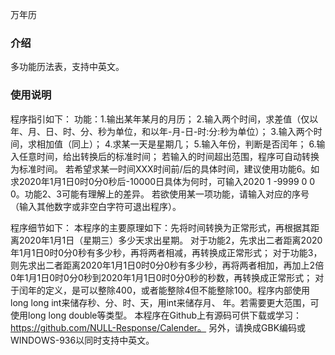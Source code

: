 万年历

### 介绍

多功能历法表，支持中英文。

### 使用说明

程序指引如下：
功能：1.输出某年某月的月历；
      2.输入两个时间，求差值（仅以年、月、日、时、分、秒为单位，和以年-月-日-时:分:秒为单位）；
      3.输入两个时间，求相加值（同上）；
      4.求某一天是星期几；
      5.输入年份，判断是否闰年；
      6.输入任意时间，给出转换后的标准时间；
若输入的时间超出范围，程序可自动转换为标准时间。
若希望求某一时间XXX时间前/后的具体时间，建议使用功能6。如求2020年1月1日0时0分0秒后-10000日具体为何时，可输入2020 1 -9999 0 0 0。功能2、3可能有理解上的差异。
若欲使用某一项功能，请输入对应的序号（输入其他数字或非空白字符可退出程序）。

程序细节如下：
本程序的主要原理如下：先将时间转换为正常形式，再根据其距离2020年1月1日（星期三）多少天求出星期。
对于功能2，先求出二者距离2020年1月1日0时0分0秒有多少秒，再将两者相减，再转换成正常形式；
对于功能3，则先求出二者距离2020年1月1日0时0分0秒有多少秒，再将两者相加，再加上2倍0年1月1日0时0分0秒到2020年1月1日0时0分0秒的秒数，再转换成正常形式；
对于闰年的定义，是可以整除400，或者能整除4但不能整除100。程序内部使用long long int来储存秒、分、时、天，用int来储存月、 年。若需要更大范围，可使用long long double等类型。
本程序在Github上有源码可供下载或学习：https://github.com/NULL-Response/Calender。
另外，请换成GBK编码或WINDOWS-936以同时支持中英文。
